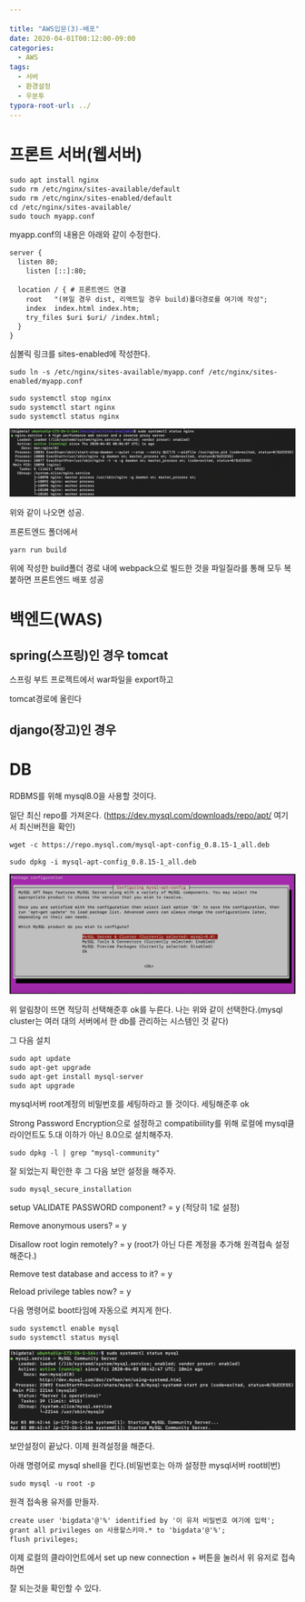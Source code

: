 ```yaml
---

title: "AWS입문(3)-배포"
date: 2020-04-01T00:12:00-09:00
categories:
  - AWS
tags:
  - 서버
  - 환경설정
  - 우분투
typora-root-url: ../
---
```


# 프론트 서버(웹서버)

```shell
sudo apt install nginx
sudo rm /etc/nginx/sites-available/default
sudo rm /etc/nginx/sites-enabled/default
cd /etc/nginx/sites-available/
sudo touch myapp.conf
```

myapp.conf의 내용은 아래와 같이 수정한다.

```
server {
  listen 80;
	listen [::]:80;

  location / { # 프론트엔드 연결
    root   "(뷰일 경우 dist, 리액트일 경우 build)폴더경로를 여기에 작성";
    index  index.html index.htm;
    try_files $uri $uri/ /index.html;
  }
}
```

심볼릭 링크를 sites-enabled에 작성한다.

```shell
sudo ln -s /etc/nginx/sites-available/myapp.conf /etc/nginx/sites-enabled/myapp.conf
```

```
sudo systemctl stop nginx
sudo systemctl start nginx
sudo systemctl status nginx
```

![1](/assets/images/2020-04-02-AWS(3)/1.png)

위와 같이 나오면 성공.

프론트엔드 폴더에서

```
yarn run build
```

위에 작성한 build폴더 경로 내에 webpack으로 빌드한 것을 파일질라를 통해 모두 복붙하면 프론트엔드 배포 성공

# 백엔드(WAS)

## spring(스프링)인 경우 tomcat

스프링 부트 프로젝트에서 war파일을 export하고 

tomcat경로에 올린다

## django(장고)인 경우



# DB

RDBMS를 위해 mysql8.0을 사용할 것이다.

일단 최신 repo를 가져온다. (https://dev.mysql.com/downloads/repo/apt/ 여기서 최신버전을 확인)

```shell
wget -c https://repo.mysql.com/mysql-apt-config_0.8.15-1_all.deb
```

```shell
sudo dpkg -i mysql-apt-config_0.8.15-1_all.deb
```

![스크린샷 2020-04-03 오전 9.32.51](/assets/images/2020-04-02-AWS(3)/2.png)

위 알림창이 뜨면 적당히 선택해준후 ok를 누른다. 나는 위와 같이 선택한다.(mysql cluster는 여러 대의 서버에서 한 db를 관리하는 시스템인 것 같다)

그 다음 설치

```shell
sudo apt update
sudo apt-get upgrade
sudo apt-get install mysql-server
sudo apt upgrade
```

mysql서버 root계정의 비밀번호를 세팅하라고 뜰 것이다. 세팅해준후 ok

Strong Password  Encryption으로 설정하고 compatibiility를 위해 로컬에 mysql클라이언트도 5.대 이하가 아닌 8.0으로 설치해주자.

```shell
sudo dpkg -l | grep "mysql-community"
```

잘 되었는지 확인한 후 그 다음 보안 설정을 해주자.

```shell
sudo mysql_secure_installation
```

setup VALIDATE PASSWORD component? = y (적당히 1로 설정)

Remove anonymous users? = y

Disallow root login remotely? = y (root가 아닌 다른 계정을 추가해 원격접속 설정 해준다.)

Remove test database and access to it? = y

Reload privilege tables now? = y

다음 명령어로 boot타임에 자동으로 켜지게 한다.

```shell
sudo systemctl enable mysql
sudo systemctl status mysql
```

![스크린샷 2020-04-03 오전 9.53.43](/assets/images/2020-04-02-AWS(3)/3.png)



보안설정이 끝났다. 이제 원격설정을 해준다.

아래 명령어로 mysql shell을 킨다.(비밀번호는 아까 설정한 mysql서버 root비번)

```shell
sudo mysql -u root -p
```

원격 접속용 유저를 만들자.

```mysql
create user 'bigdata'@'%' identified by '이 유저 비밀번호 여기에 입력';
grant all privileges on 사용할스키마.* to 'bigdata'@'%';
flush privileges;
```

이제 로컬의 클라이언트에서 set up new connection + 버튼을 눌러서 위 유저로 접속하면 

잘 되는것을 확인할 수 있다.

